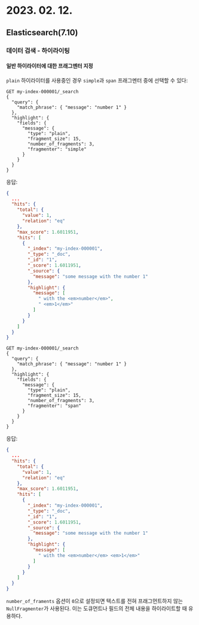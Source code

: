 # 2023. 02. 12.

## Elasticsearch(7.10)

### 데이터 검색 - 하이라이팅

#### 일반 하이라이터에 대한 프래그멘터 지정

`plain` 하이라이터를 사용중인 경우 `simple`과 `span` 프래그멘터 중에 선택할 수 있다:

```http
GET my-index-000001/_search
{
  "query": {
    "match_phrase": { "message": "number 1" }
  },
  "highlight": {
    "fields": {
      "message": {
        "type": "plain",
        "fragment_size": 15,
        "number_of_fragments": 3,
        "fragmenter": "simple"
      }
    }
  }
}
```

응답:

```json
{
  ...
  "hits": {
    "total": {
      "value": 1,
      "relation": "eq"
    },
    "max_score": 1.6011951,
    "hits": [
      {
        "_index": "my-index-000001",
        "_type": "_doc",
        "_id": "1",
        "_score": 1.6011951,
        "_source": {
          "message": "some message with the number 1"
        },
        "highlight": {
          "message": [
            " with the <em>number</em>",
            " <em>1</em>"
          ]
        }
      }
    ]
  }
}
```

```http
GET my-index-000001/_search
{
  "query": {
    "match_phrase": { "message": "number 1" }
  },
  "highlight": {
    "fields": {
      "message": {
        "type": "plain",
        "fragment_size": 15,
        "number_of_fragments": 3,
        "fragmenter": "span"
      }
    }
  }
}
```

응답:

```json
{
  ...
  "hits": {
    "total": {
      "value": 1,
      "relation": "eq"
    },
    "max_score": 1.6011951,
    "hits": [
      {
        "_index": "my-index-000001",
        "_type": "_doc",
        "_id": "1",
        "_score": 1.6011951,
        "_source": {
          "message": "some message with the number 1"
        },
        "highlight": {
          "message": [
            " with the <em>number</em> <em>1</em>"
          ]
        }
      }
    ]
  }
}
```

`number_of_framents` 옵션이 `0`으로 설정되면 텍스트를 전혀 프래그먼트하지 않는 `NullFragmenter`가 사용된다. 이는 도큐먼트나 필드의 전체 내용을 하이라이트할 때 유용하다.



